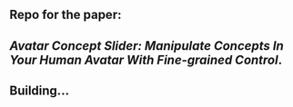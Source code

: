## Repo for the paper:
## *Avatar Concept Slider: Manipulate Concepts In Your Human Avatar With Fine-grained Control*.
## Building...
